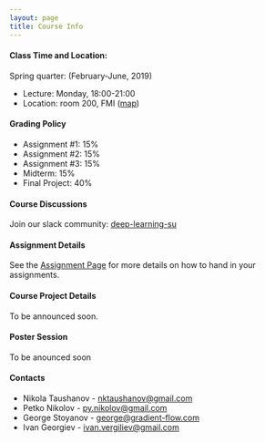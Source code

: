 ```yaml
---
layout: page
title: Course Info
---
```


#### Class Time and Location:
Spring quarter: (February-June, 2019)
- Lecture: Monday, 18:00-21:00
- Location: room 200, FMI ([map](https://www.google.bg/maps/place/Faculty+of+Mathematics+and+Informatics/@42.6743729,23.3282929,17z/data=!3m1!4b1!4m5!3m4!1s0x40aa85ac6b04a067:0x1c03d81bc96a6a96!8m2!3d42.6743729!4d23.3304816?hl=en))

#### Grading Policy
- Assignment #1: 15%
- Assignment #2: 15%
- Assignment #3: 15%
- Midterm: 15%
- Final Project: 40%

#### Course Discussions
Join our slack community: [deep-learning-su](https://join.slack.com/t/deep-learning-su/shared_invite/enQtMzE3NTcyOTY3NzY1LTI3N2VmZThiZGM4NWJlYzA3MTZlMDg4ZGE2NDhlZTg4MTk1NDBjMGU1ZTEzMzI4MTgyODRjZmRiMDA4NTkwNDM)

#### Assignment Details
See the [Assignment Page](/../assignment-requirements) for more details on how to hand in your assignments.

#### Course Project Details
To be announced soon.

#### Poster Session
To be anounced soon

#### Contacts
- Nikola Taushanov - nktaushanov@gmail.com
- Petko Nikolov - py.nikolov@gmail.com
- George Stoyanov - george@gradient-flow.com
- Ivan Georgiev - ivan.vergiliev@gmail.com
